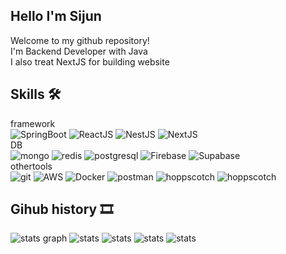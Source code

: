 

## Hello I'm Sijun
Welcome to my github repository!   
I'm Backend Developer with Java   
I also treat NextJS for building website   

## Skills 🛠  
framework  
![SpringBoot](https://img.shields.io/badge/-Spring%20Boot-brightgreen?logo=spring%20boot&logoColor=white)
![ReactJS](https://img.shields.io/badge/-ReactJS-00BFFF?logo=react&logoColor=white)
![NestJS](https://img.shields.io/badge/-NestJS-e0234e?logo=nestJS&logoColor=white)
![NextJS](https://img.shields.io/badge/-NextJS-black?logo=nextjs&logoColor=white)    
DB  
![mongo](https://img.shields.io/badge/-mongoDB-3CB371?logo=mongodb&logoColor=white)
![redis](https://img.shields.io/badge/-redis-red?logo=redis&logoColor=white)
![postgresql](https://img.shields.io/badge/-postgres-4682B4?logo=postgresql&logoColor=white)
![Firebase](https://img.shields.io/badge/-firebase-yellow?logo=firebase&logoColor=white)
![Supabase](https://img.shields.io/badge/-supabase-40C79A?logo=supabase&logoColor=white)   
othertools  
![git](https://img.shields.io/badge/-git-red?logo=git&logoColor=white)
![AWS](https://img.shields.io/badge/-aws-orange?logo=amazon&logoColor=white)
![Docker](https://img.shields.io/badge/-docker-blue?logo=docker&logoColor=white)
![postman](https://img.shields.io/badge/-postman-orange?logo=postman&logoColor=white)
![hoppscotch](https://img.shields.io/badge/-hoppscotch-449E84?logo=hoppscotch&logoColor=white)
![hoppscotch](https://img.shields.io/badge/-insomnia-purple?logo=insomnia&logoColor=white)

## Gihub history 🎞

![stats graph](https://github-profile-summary-cards.vercel.app/api/cards/profile-details?username=millwheel&theme=solarized)
![stats](http://github-profile-summary-cards.vercel.app/api/cards/repos-per-language?username=millwheel&theme=solarized)
![stats](http://github-profile-summary-cards.vercel.app/api/cards/most-commit-language?username=millwheel&theme=solarized)
![stats](http://github-profile-summary-cards.vercel.app/api/cards/stats?username=millwheel&theme=solarized)
![stats](http://github-profile-summary-cards.vercel.app/api/cards/productive-time?username=millwheel&theme=solarized&utcOffset=8)

